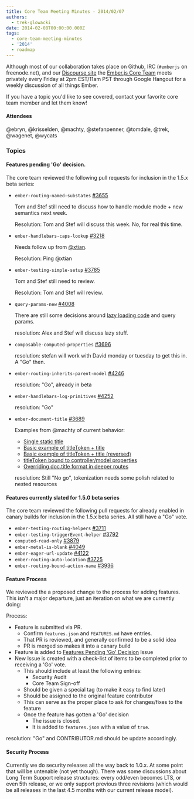```yaml
---
title: Core Team Meeting Minutes - 2014/02/07
authors:
  - trek-glowacki
date: 2014-02-08T00:00:00.000Z
tags:
  - core-team-meeting-minutes
  - '2014'
  - roadmap
---
```



Although most of our collaboration takes place on Github, IRC
(`#emberjs` on freenode.net), and our [Discourse site](http://discuss.emberjs.com/)
the [Ember.js Core Team](/team) meets privately every
Friday at 2pm EST/11am PST through Google Hangout for a weekly
discussion of all things Ember.

If you have a topic you'd like to see covered, contact your favorite
core team member and let them know!

#### Attendees

@ebryn, @krisselden, @machty, @stefanpenner, @tomdale, @trek, @wagenet, @wycats

### Topics

#### Features pending 'Go' decision.

The core team reviewed the following pull requests for inclusion in the 1.5.x beta series:

* `ember-routing-named-substates` [#3655](https://github.com/emberjs/ember.js/pull/3655)

    Tom and Stef still need to discuss how to handle module mode + new semantics next week.

    Resolution: Tom and Stef will discuss this week. No, for real this time.

* `ember-handlebars-caps-lookup` [#3218](https://github.com/emberjs/ember.js/pull/3218)

     Needs follow up from [@xtian](https://github.com/xtian).

     Resolution: Ping @xtian

* `ember-testing-simple-setup` [#3785](https://github.com/emberjs/ember.js/pull/3785)

    Tom and Stef still need to review.

    Resolution: Tom and Stef will review.

* `query-params-new` [#4008](https://github.com/emberjs/ember.js/pull/4008)

    There are still some decisions around [lazy loading code](https://code.stypi.com/stefanpenner/lazy-loading)
    and query params.

    resolution: Alex and Stef will discuss lazy stuff.

* `composable-computed-properties` [#3696](https://github.com/emberjs/ember.js/pull/3696)

    resolution:  stefan will work with David monday or tuesday to get this in. A "Go" then.


* `ember-routing-inherits-parent-model` [#4246](https://github.com/emberjs/ember.js/pull/4246)

    resolution: "Go", already in beta

* `ember-handlebars-log-primitives` [#4252](https://github.com/emberjs/ember.js/pull/4252)

    resolution: "Go"

* `ember-document-title` [#3689](https://github.com/emberjs/ember.js/pull/3689)

    Examples from @machty of current behavior:

    * [Single static title](http://jsbin.com/ucanam/3299)
    * [Basic example of titleToken + title](http://jsbin.com/ucanam/3302)
    * [Basic example of titleToken + title (reversed)](http://jsbin.com/ucanam/3300)
    * [titleToken bound to controller/model properties](http://jsbin.com/ucanam/3303)
    * [Overriding doc.title format in deeper routes](http://jsbin.com/ucanam/3304)

    resolution: Still "No go", tokenization needs some polish related to nested resources

#### Features currently slated for 1.5.0 beta series

The core team reviewed the following pull requests for already enabled in canary builds for inclusion in the 1.5.x beta series. All still have a "Go" vote.

* `ember-testing-routing-helpers` [#3711](https://github.com/emberjs/ember.js/pull/3711)
* `ember-testing-triggerEvent-helper` [#3792](https://github.com/emberjs/ember.js/pull/3792)
* `computed-read-only` [#3879](https://github.com/emberjs/ember.js/pull/3879)
* `ember-metal-is-blank` [#4049](https://github.com/emberjs/ember.js/pull/4049)
* `ember-eager-url-update` [#4122](https://github.com/emberjs/ember.js/pull/4122)
* `ember-routing-auto-location` [#3725](https://github.com/emberjs/ember.js/pull/3725)
* `ember-routing-bound-action-name` [#3936](https://github.com/emberjs/ember.js/pull/3936)


#### Feature Process

We reviewed the a proposed change to the process for adding features. This isn't a major departure, just an iteration
on what we are currently doing:

Process:

* Feature is submitted via PR.
    * Confirm `features.json` and `FEATURES.md` have entries.
    * That PR is reviewed, and generally confirmed to be a solid idea
    * PR is merged so makes it into a canary build
* Feature is added to [Features Pending 'Go' Decision](https://github.com/emberjs/ember.js/issues/4052) Issue
* New Issue is created with a check-list of items to be completed prior to receiving a 'Go' vote.
    * This should include at least the following entries:
        * Security Audit
        * Core Team Sign-off
    * Should be given a special tag (to make it easy to find later)
    * Should be assigned to the original feature contributor
    * This can serve as the proper place to ask for changes/fixes to the feature
    * Once the feature has gotten a 'Go' decision
        * The issue is closed.
        * It is added to `features.json` with a value of `true`.

resolution: "Go" and CONTRIBUTOR.md should be update accordingly.

#### Security Process

Currently we do security releases all the way back to 1.0.x. At some point that will be untenable (not yet though).
There was some discussions about Long Term Support release structures: every odd/even becomes LTS, or even 5th release, or we only support previous three revisions (which would be all releases in the last 4.5 months with our current release model).
